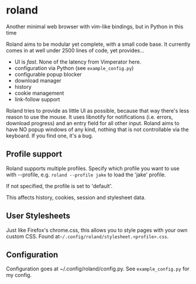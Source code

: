 roland
======

Another minimal web browser with vim-like bindings, but in Python in this time

Roland aims to be modular yet complete, with a small code base. It currently
comes in at well under 2500 lines of code, yet provides...

 - UI is *fast*. None of the latency from Vimperator here.
 - configuration via Python (see `example_config.py`)
 - configurable popup blocker
 - download manager
 - history
 - cookie management
 - link-follow support

Roland tries to provide as little UI as possible, because that way there's less
reason to use the mouse. It uses libnotify for notifications (i.e. errors,
download progress) and an entry field for all other input. Roland aims to have
NO popup windows of any kind, nothing that is not controllable via the
keyboard. If you find one, it's a bug.

Profile support
---------------

Roland supports multiple profiles. Specify which profile you want to use with
--profile, e.g. `roland --profile jake` to load the 'jake' profile.

If not specified, the profile is set to 'default'.

This affects history, cookies, session and stylesheet data.


User Stylesheets
----------------

Just like Firefox's chrome.css, this allows you to style pages with your own
custom CSS. Found at`~/.config/roland/stylesheet.<profile>.css`.


Configuration
-------------

Configuration goes at ~/.config/roland/config.py. See `example_config.py` for
my config.

